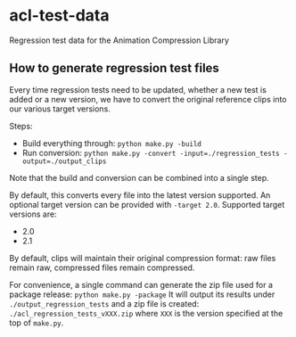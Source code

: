 # acl-test-data
Regression test data for the Animation Compression Library

## How to generate regression test files

Every time regression tests need to be updated, whether a new test is added or a new version, we have to convert the original reference clips into our various target versions.

Steps:
*  Build everything through: `python make.py -build`
*  Run conversion: `python make.py -convert -input=./regression_tests -output=./output_clips`

Note that the build and conversion can be combined into a single step.

By default, this converts every file into the latest version supported. An optional target version can be provided with `-target 2.0`. Supported target versions are:

*  2.0
*  2.1

By default, clips will maintain their original compression format: raw files remain raw, compressed files remain compressed.

For convenience, a single command can generate the zip file used for a package release:
`python make.py -package`
It will output its results under `./output_regression_tests` and a zip file is created: `./acl_regression_tests_vXXX.zip` where `XXX` is the version specified at the top of `make.py`.
